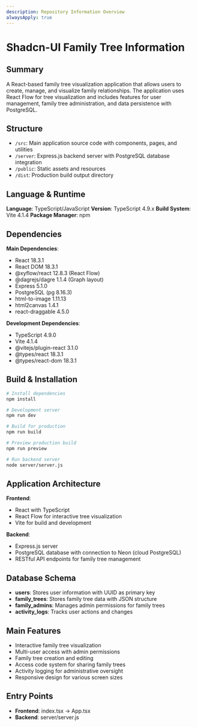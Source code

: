 ```yaml
---
description: Repository Information Overview
alwaysApply: true
---
```


# Shadcn-UI Family Tree Information

## Summary

A React-based family tree visualization application that allows users to create, manage, and visualize family relationships. The application uses React Flow for tree visualization and includes features for user management, family tree administration, and data persistence with PostgreSQL.

## Structure

- `/src`: Main application source code with components, pages, and utilities
- `/server`: Express.js backend server with PostgreSQL database integration
- `/public`: Static assets and resources
- `/dist`: Production build output directory

## Language & Runtime

**Language**: TypeScript/JavaScript
**Version**: TypeScript 4.9.x
**Build System**: Vite 4.1.4
**Package Manager**: npm

## Dependencies

**Main Dependencies**:

- React 18.3.1
- React DOM 18.3.1
- @xyflow/react 12.8.3 (React Flow)
- @dagrejs/dagre 1.1.4 (Graph layout)
- Express 5.1.0
- PostgreSQL (pg 8.16.3)
- html-to-image 1.11.13
- html2canvas 1.4.1
- react-draggable 4.5.0

**Development Dependencies**:

- TypeScript 4.9.0
- Vite 4.1.4
- @vitejs/plugin-react 3.1.0
- @types/react 18.3.1
- @types/react-dom 18.3.1

## Build & Installation

```bash
# Install dependencies
npm install

# Development server
npm run dev

# Build for production
npm run build

# Preview production build
npm run preview

# Run backend server
node server/server.js
```

## Application Architecture

**Frontend**:

- React with TypeScript
- React Flow for interactive tree visualization
- Vite for build and development

**Backend**:

- Express.js server
- PostgreSQL database with connection to Neon (cloud PostgreSQL)
- RESTful API endpoints for family tree management

## Database Schema

- **users**: Stores user information with UUID as primary key
- **family_trees**: Stores family tree data with JSON structure
- **family_admins**: Manages admin permissions for family trees
- **activity_logs**: Tracks user actions and changes

## Main Features

- Interactive family tree visualization
- Multi-user access with admin permissions
- Family tree creation and editing
- Access code system for sharing family trees
- Activity logging for administrative oversight
- Responsive design for various screen sizes

## Entry Points

- **Frontend**: index.tsx → App.tsx
- **Backend**: server/server.js

